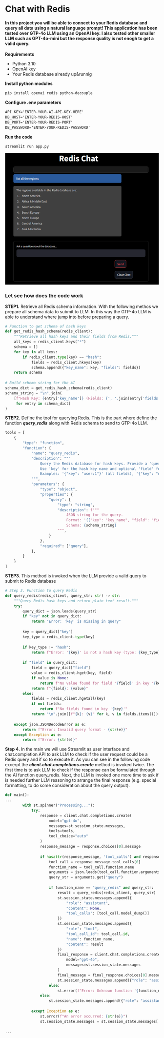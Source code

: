 # Chat with Redis
#### In this project you will be able to connect to your Redis database and query all data using a natural language prompt! This application has been tested over GTP-4o LLM using an OpenAI key. I also tested other smaller LLM such as GPT-4o-mini but the response quality is not enogh to get a valid query. 



**Requirements**

- Python 3.10
- OpenAI key
- Your Redis database already up&runnig


**Install python modules**
```bash
pip install openai redis python-decouple
```


**Configure .env parameters**
```html
API_KEY='ENTER-YOUR-AI-API-KEY-HERE'
DB_HOST='ENTER-YOUR-REDIS-HOST'
DB_PORT='ENTER-YOUR-REDIS-PORT'
DB_PASSWORD='ENTER-YOUR-REDIS-PASSWORD'
```



**Run the code**
```bash
streamlit run app.py
```

![alt text](redischat.png)

### Let see how does the code work

**STEP1.** Retrieve all Redis schema information. With the following methos we prepare all schema data to submit to LLM. In this way the GTP-4o LLM is able to understand where jump into before preparing a query.

```python
# Function to get schema of hash keys
def get_redis_hash_schema(redis_client):
    """Retrieve all hash keys and their fields from Redis."""
    all_keys = redis_client.keys("*")
    schema = []
    for key in all_keys:
        if redis_client.type(key) == "hash":
            fields = redis_client.hkeys(key)
            schema.append({"key_name": key, "fields": fields})
    return schema

# Build schema string for the AI
schema_dict = get_redis_hash_schema(redis_client)
schema_string = "\n".join(
    [f"Hash Key: {entry['key_name']} (Fields: {', '.join(entry['fields'])})"
     for entry in schema_dict]
)
```


**STEP2.** Define the tool for querying Redis. This is the part where define the function ***query_redis*** along with Redis schema to send to GTP-4o LLM.

```python
tools = [
    {
        "type": "function",
        "function": {
            "name": "query_redis",
            "description": """
                Query the Redis database for hash keys. Provide a 'query' JSON string.
                Use 'key' for the hash key name and optional 'field' for a specific field.
                Examples: '{"key": "user:1"}' (all fields), '{"key": "user:1", "field": "age"}' (specific field).
            """,
            "parameters": {
                "type": "object",
                "properties": {
                    "query": {
                        "type": "string",
                        "description": f"""
                            JSON string for the query.
                            Format: '{{"key": "key_name", "field": "field_name"}}' (field optional).
                            Schema: {schema_string}
                        """,
                    }
                },
                "required": ["query"],
            },
        }
    }
]
```

**STEP3.** This method is invoked when the LLM provide a valid query to submit to Redis database  

```python
# Step 3. Function to query Redis
def query_redis(redis_client, query_str: str) -> str:
    """Query Redis hash keys and return plain text result."""
    try:
        query_dict = json.loads(query_str)
        if "key" not in query_dict:
            return "Error: 'key' is missing in query"
        
        key = query_dict["key"]
        key_type = redis_client.type(key)
        
        if key_type != "hash":
            return f"Error: '{key}' is not a hash key (type: {key_type})"
        
        if "field" in query_dict:
            field = query_dict["field"]
            value = redis_client.hget(key, field)
            if value is None:
                return f"No value found for field '{field}' in key '{key}'"
            return f"{field}: {value}"
        else:
            fields = redis_client.hgetall(key)
            if not fields:
                return f"No fields found in key '{key}'"
            return "\n".join([f"{k}: {v}" for k, v in fields.items()])
    
    except json.JSONDecodeError as e:
        return f"Error: Invalid query format - {str(e)}"
    except Exception as e:
        return f"Error: {str(e)}"
```

**Step 4.** In the main we will use Streamlit as user interface and chat.completion API to ask LLM to check if the user request could be a Redis query and if so to execute it. As you can see in the following code excerpt the ***client.chat.completions.create*** method is invoked twice. The first time is to ask LLM to check if the response can be formulated through the AI function query_redis. Next, the LLM is invoked one more time to ask if is needed further LLM reasoning to arrange the final response (e.g. special formatting, to do some consideration about the query output).
```python
def main():
...
        with st.spinner("Processing..."):
            try:
                response = client.chat.completions.create(
                    model="gpt-4o",
                    messages=st.session_state.messages,
                    tools=tools,
                    tool_choice="auto"
                )
                response_message = response.choices[0].message
                
                if hasattr(response_message, 'tool_calls') and response_message.tool_calls:
                    tool_call = response_message.tool_calls[0]
                    function_name = tool_call.function.name
                    arguments = json.loads(tool_call.function.arguments)
                    query_str = arguments.get("query")

                    if function_name == "query_redis" and query_str:
                        result = query_redis(redis_client, query_str)
                        st.session_state.messages.append({
                            "role": "assistant",
                            "content": None,
                            "tool_calls": [tool_call.model_dump()]
                        })
                        st.session_state.messages.append({
                            "role": "tool",
                            "tool_call_id": tool_call.id,
                            "name": function_name,
                            "content": result
                        })
                        final_response = client.chat.completions.create(
                            model="gpt-4o",
                            messages=st.session_state.messages
                        )
                        final_message = final_response.choices[0].message.content
                        st.session_state.messages.append({"role": "assistant", "content": final_message})
                    else:
                        st.error(f"Error: Unknown function '{function_name}' or missing query")
                else:
                    st.session_state.messages.append({"role": "assistant", "content": response_message.content})

            except Exception as e:
                st.error(f"An error occurred: {str(e)}")
                st.session_state.messages = st.session_state.messages[:1]

...
```
